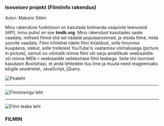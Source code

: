 ### Iseseisev projekt (Filmiinfo rakendus)

Autor: Maksim Sitkin

Minu rakenduse funktsioon on kasutada kolmanda osapoole teenuseid (API), minu puhul on see **tmdb.org**. Minu rakendust kasutades saate vaadata, millised filmid olid sel nädalal populaarseimad, ja otsida filme, mida soovite vaadata. Filmi infolehel näete filmi kirjeldust, selle ilmumise kuupäeva, olekut, selle treilereid YouTube'is vaatamise võimalusega (picture in picture), samuti on võimalik minna filmi või sarja ametlikule veebisaidile või minna IMDb-i veebisaidile sellekohase filmi teabega. Selle töö loomisel kasutasin Bootstrapi, et anda lehtedele ilus ilme ja muuta need reageerivaks kõigile seadmetel, JavaScript, jQuery. 

![Pealeht](https://i.imgur.com/ChWQj79.jpg "Pealeht")

------------


![Filmiotsingu leht](https://i.imgur.com/zWVP4z2.jpg "Filmiotsingu leht")

------------


![Filmi teabe leht](https://i.imgur.com/bAGrPkd.png "Filmi teabe leht")

### FILMIN

